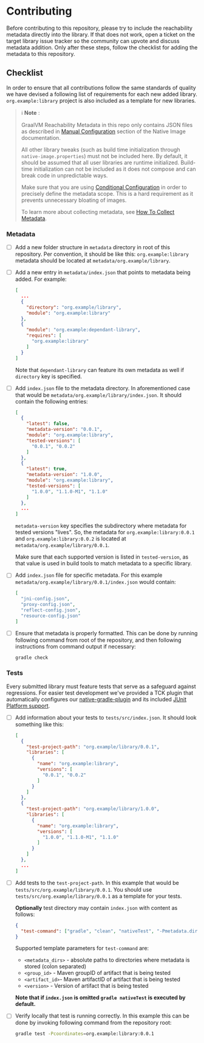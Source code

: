 # Contributing

Before contributing to this repository, please try to include the reachability metadata directly into the library. If that does not work, open a ticket on the target library issue tracker so the community can upvote and discuss metadata addition. Only after these steps, follow the checklist for adding the metadata to this repository.

## Checklist
In order to ensure that all contributions follow the same standards of quality we have devised a following list of requirements for each new added library.
`org.example:library` project is also included as a template for new libraries.

> ℹ️ **Note** :
>
> GraalVM Reachability Metadata in this repo only contains JSON files as described in [Manual Configuration](https://www.graalvm.org/22.0/reference-manual/native-image/Reflection/#manual-configuration) section of the Native Image documentation.
>
>  All other library tweaks (such as build time initialization through `native-image.properties`) must not be included here. By default, it should be assumed that all user libraries are runtime initialized. Build-time initialization can not be included as it does not compose and can break code in unpredictable ways.
>
> Make sure that you are using [Conditional Configuration](https://www.graalvm.org/22.0/reference-manual/native-image/ReachabilityMetadata/#specifying-metadata-with-json) in order to precisely define the metadata scope. This is a hard requirement as it prevents unnecessary bloating of images.
>
> To learn more about collecting metadata, see [How To Collect Metadata](docs/CollectingMetadata.md).
### Metadata
* [ ] Add a new folder structure in `metadata` directory in root of this repository.
Per convention, it should be like this: `org.example:library` metadata should be located at `metadata/org.example/library`.
* [ ] Add a new entry in `metadata/index.json` that points to metadata being added. For example:
    ```json
    [
      ...
      {
        "directory": "org.example/library",
        "module": "org.example:library"
      },
      {
        "module": "org.example:dependant-library",
        "requires": [
          "org.example:library"
        ]
      }
    ]
    ```
    Note that `dependant-library` can feature its own metadata as well if `directory` key is specified.
* [ ] Add `index.json` file to the metadata directory. In aforementioned case that would be `metadata/org.example/library/index.json`.
It should contain the following entries:
    ```json
    [
      {
        "latest": false,
        "metadata-version": "0.0.1",
        "module": "org.example:library",
        "tested-versions": [
          "0.0.1", "0.0.2"
        ]
      },
      {
        "latest": true,
        "metadata-version": "1.0.0",
        "module": "org.example:library",
        "tested-versions": [
          "1.0.0", "1.1.0-M1", "1.1.0"
        ]
      },
      ...
    ]
    ```
    `metadata-version` key specifies the subdirectory where metadata for tested versions "lives".
    So, the metadata for `org.example:library:0.0.1` and `org.example:library:0.0.2` is located at `metadata/org.example/library/0.0.1`.

   Make sure that each supported version is listed in `tested-version`, as that value is used in build tools to match metadata to a specific library.
* [ ] Add `index.json` file for specific metadata. For this example `metadata/org.example/library/0.0.1/index.json` would contain:
  ```json
  [
    "jni-config.json",
    "proxy-config.json",
    "reflect-config.json",
    "resource-config.json"
  ]
  ```
* [ ] Ensure that metadata is properly formatted. This can be done by running following command from root of the repository, and then following instructions from command output if necessary:
  ```bash
  gradle check
  ```

### Tests
Every submitted library must feature tests that serve as a safeguard against regressions.
For easier test development we've provided a TCK plugin that automatically configures our [native-gradle-plugin](https://graalvm.github.io/native-build-tools/latest/gradle-plugin.html)
and its included [JUnit Platform support](https://graalvm.github.io/native-build-tools/latest/gradle-plugin.html#testing-support).

* [ ] Add information about your tests to `tests/src/index.json`. It should look something like this:
  ```json
  [
    {
      "test-project-path": "org.example/library/0.0.1",
      "libraries": [
        {
          "name": "org.example:library",
          "versions": [
            "0.0.1", "0.0.2"
          ]
        }
      ]
    },
    {
      "test-project-path": "org.example/library/1.0.0",
      "libraries": [
        {
          "name": "org.example:library",
          "versions": [
            "1.0.0", "1.1.0-M1", "1.1.0"
          ]
        }
      ]
    },
    ...
  ]
  ```

* [ ] Add tests to the `test-project-path`. In this example that would be `tests/src/org.example/library/0.0.1`.
  You should use `tests/src/org.example/library/0.0.1` as a template for your tests.

  **Optionally** test directory may contain `index.json` with content as follows:
  ```json
  {
    "test-command": ["gradle", "clean", "nativeTest", "-Pmetadata.dirs=<metadata_dir1>:<metadata_dir2>", "-Plibrary.version=<version>"]
  }
  ```
  Supported template parameters for `test-command` are:
  * `<metadata_dirs>` - absolute paths to directories where metadata is stored (colon separated)
  * `<group_id>` - Maven groupID of artifact that is being tested
  * `<artifact_id>`- Maven artifactID of artifact that is being tested
  * `<version>` - Version of artifact that is being tested

  **Note that if `index.json` is omitted `gradle nativeTest` is executed by default.**

* [ ] Verify locally that test is running correctly. In this example this can be done by invoking following command from the repository root:
  ```bash
  gradle test -Pcoordinates=org.example:library:0.0.1
  ```
